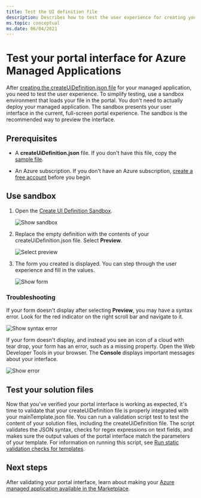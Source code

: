 ```yaml
---
title: Test the UI definition file
description: Describes how to test the user experience for creating your Azure Managed Application through the portal.
ms.topic: conceptual
ms.date: 06/04/2021
---
```


# Test your portal interface for Azure Managed Applications

After [creating the createUiDefinition.json file](create-uidefinition-overview.md) for your managed application, you need to test the user experience. To simplify testing, use a sandbox environment that loads your file in the portal. You don't need to actually deploy your managed application. The sandbox presents your user interface in the current, full-screen portal experience. The sandbox is the recommended way to preview the interface.

## Prerequisites

* A **createUiDefinition.json** file. If you don't have this file, copy the [sample file](https://github.com/Azure/azure-quickstart-templates/blob/master/demos/100-marketplace-sample/createUiDefinition.json).

* An Azure subscription. If you don't have an Azure subscription, [create a free account](https://azure.microsoft.com/free/) before you begin.

## Use sandbox

1. Open the [Create UI Definition Sandbox](https://portal.azure.com/?feature.customPortal=false&#blade/Microsoft_Azure_CreateUIDef/SandboxBlade).

   ![Show sandbox](./media/test-createuidefinition/show-sandbox.png)

1. Replace the empty definition with the contents of your createUiDefinition.json file. Select **Preview**.

   ![Select preview](./media/test-createuidefinition/select-preview.png)

1. The form you created is displayed. You can step through the user experience and fill in the values.

   ![Show form](./media/test-createuidefinition/show-ui-form.png)

### Troubleshooting

If your form doesn't display after selecting **Preview**, you may have a syntax error. Look for the red indicator on the right scroll bar and navigate to it.

![Show syntax error](./media/test-createuidefinition/show-syntax-error.png)

If your form doesn't display, and instead you see an icon of a cloud with tear drop, your form has an error, such as a missing property. Open the Web Developer Tools in your browser. The **Console** displays important messages about your interface.

![Show error](./media/test-createuidefinition/show-error.png)

## Test your solution files

Now that you've verified your portal interface is working as expected, it's time to validate that your createUiDefinition file is properly integrated with your mainTemplate.json file. You can run a validation script test to test the content of your solution files, including the createUiDefinition file. The script validates the JSON syntax, checks for regex expressions on text fields, and makes sure the output values of the portal interface match the parameters of your template. For information on running this script, see [Run static validation checks for templates](https://aka.ms/arm-ttk).

## Next steps

After validating your portal interface, learn about making your [Azure managed application available in the Marketplace](../../marketplace/azure-app-offer-setup.md).
